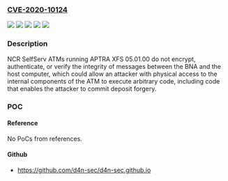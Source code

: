 ### [CVE-2020-10124](https://cve.mitre.org/cgi-bin/cvename.cgi?name=CVE-2020-10124)
![](https://img.shields.io/static/v1?label=Product&message=SelfServ%20ATM&color=blue)
![](https://img.shields.io/static/v1?label=Version&message=APTRA%20XFS%20%3D%2005.01.00%20&color=brighgreen)
![](https://img.shields.io/static/v1?label=Vulnerability&message=CWE-306%20Missing%20Authentication%20for%20Critical%20Function&color=brighgreen)
![](https://img.shields.io/static/v1?label=Vulnerability&message=CWE-311%20Missing%20Encryption%20of%20Sensitive%20Data&color=brighgreen)
![](https://img.shields.io/static/v1?label=Vulnerability&message=CWE-353%20Missing%20Support%20for%20Integrity%20Check&color=brighgreen)

### Description

NCR SelfServ ATMs running APTRA XFS 05.01.00 do not encrypt, authenticate, or verify the integrity of messages between the BNA and the host computer, which could allow an attacker with physical access to the internal components of the ATM to execute arbitrary code, including code that enables the attacker to commit deposit forgery.

### POC

#### Reference
No PoCs from references.

#### Github
- https://github.com/d4n-sec/d4n-sec.github.io

